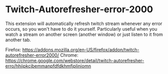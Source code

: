 # Twitch-Autorefresher-error-2000
This extension will automatically refresh twitch stream whenever any error occurs, so you won't have to do it yourself.
Particularly useful when you watch a stream on another screen (another window) or just listen to it from another tab.

Firefox: https://addons.mozilla.org/en-US/firefox/addon/twitch-autorefresher-error2000/
Chrome: https://chrome.google.com/webstore/detail/twitch-autorefresher-erro/hhiipkcjbemmanpfdfdkhmfjpliniomn
